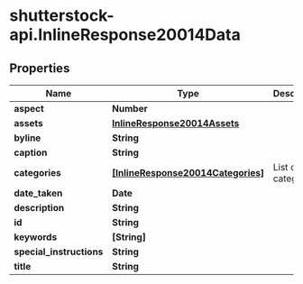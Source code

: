 # shutterstock-api.InlineResponse20014Data

## Properties
Name | Type | Description | Notes
------------ | ------------- | ------------- | -------------
**aspect** | **Number** |  | [optional] 
**assets** | [**InlineResponse20014Assets**](InlineResponse20014Assets.md) |  | [optional] 
**byline** | **String** |  | [optional] 
**caption** | **String** |  | [optional] 
**categories** | [**[InlineResponse20014Categories]**](InlineResponse20014Categories.md) | List of categories | [optional] 
**date_taken** | **Date** |  | [optional] 
**description** | **String** |  | [optional] 
**id** | **String** |  | 
**keywords** | **[String]** |  | [optional] 
**special_instructions** | **String** |  | [optional] 
**title** | **String** |  | [optional] 


